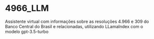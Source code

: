 # 4966_LLM
 Assistente virtual com informações sobre as resoluções 4.966 e 309 do Banco Central do Brasil e relacionadas, utilizando LLamaIndex com o modelo gpt-3.5-turbo
